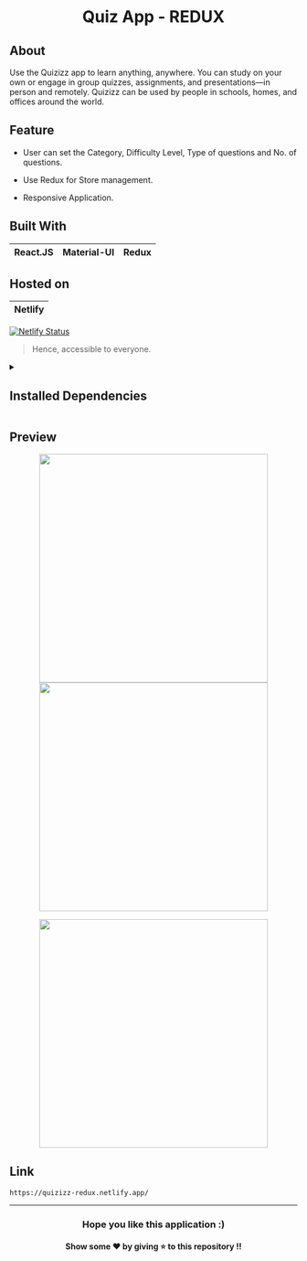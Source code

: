 <h1 align="center">Quiz App - REDUX</h1>

## About
Use the Quizizz app to learn anything, anywhere. You can study on your own or engage in group quizzes, assignments, and presentations—in person and remotely. Quizizz can be used by people in schools, homes, and offices around the world.

## Feature
* User can set the Category, Difficulty Level, Type of questions and No. of questions.

* Use Redux for Store management.

* Responsive Application.

## Built With 
|React.JS|Material-UI|Redux|
|---|---|---|

## Hosted on 
|Netlify|
|---|
[![Netlify Status](https://api.netlify.com/api/v1/badges/3da2ea4d-5893-48ae-b6f9-e0bce4c91c4a/deploy-status)](https://app.netlify.com/sites/quizizz-redux/deploys)

>Hence, accessible to everyone.

<details>
<summary>
<h2>Installed Dependencies</h2>
</summary>

```
# npm packages

npm i react-router-dom
npm i @mui/material @emotion/react @emotion/styled
npm install @mui/icons-material

npm install redux
npm install react-redux
npm install html-entities
```

</details>

## Preview 
<p align="center">
  <img src="https://github.com/TheNewC0der-24/Quizizz/blob/master/Preview/Settings.png" width="400">
  <img src="https://github.com/TheNewC0der-24/Quizizz/blob/master/Preview/Questions.png" width="400">
</p>

<p align="center">
<img src="https://github.com/TheNewC0der-24/Quizizz/blob/master/Preview/Final%20Screen.png" width="400">
</p>

## Link
```
https://quizizz-redux.netlify.app/
```

---
<h3 align='center'>Hope you like this application :)</h3>
<h4 align='center'>Show some ❤️ by giving ⭐ to this repository !!</h4>
